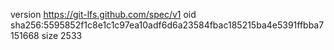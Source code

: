 version https://git-lfs.github.com/spec/v1
oid sha256:5595852f1c8e1c1c97ea10adf6d6a23584fbac185215ba4e5391ffbba7151668
size 2533
